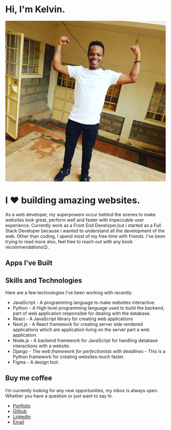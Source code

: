 # Hi, I'm Kelvin.

![Image showing me, Kelvin Mutuota](./assets/me.jpg)

# I ❤ building amazing websites.

As a web developer, my superpowers occur behind the scenes to make websites look great, perform well and faster with impeccable user experience. Currently work as a Front End Developer,but i started as a Full Stack Developer because i wanted to understand all the development of the web. Other than coding, I spend most of my free time with friends. I've been trying to read more also, feel free to reach out with any book recommendations😉.

## Apps I've Built
<!-- Todo: Add couple of projects -->


## Skills and Technologies
Here are a few technologies I’ve been working with recently:

- JavaScript - A programming language to make websites interactive.
- Python - A High level programming language used to build the backend, part of web application responsible for dealing with the database.
- React - A JavaScript library for creating web applications
- Next.js - A React framework for creating server side rendered applications which are application living on the server part a web application.
- Node.js - A backend framework for JavaScript for handling database interactions with a website.
- Django - *The web framework for perfectionists with deadlines* - This is a Python framework for creating websites much faster.
- Figma - A design tool.

## Buy me coffee
I’m currently looking for any new opportunities, my inbox is always open. Whether you have a question or just want to say hi.
- [Portfolio](https://eloquent-mcnulty-4cf367.netlify.app/)
- [Github](https://github.com/mutuotakelvin)
- [LinkedIn](https://www.linkedin.com/in/kelvin-mutuota/)
- [Email](mailto:kelvin.mutuota.mwangi@gmail.com)
